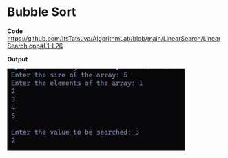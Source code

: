 Bubble Sort
============

**Code**
https://github.com/ItsTatsuya/AlgorithmLab/blob/main/LinearSearch/LinearSearch.cpp#L1-L26

**Output**


![image](output.png)